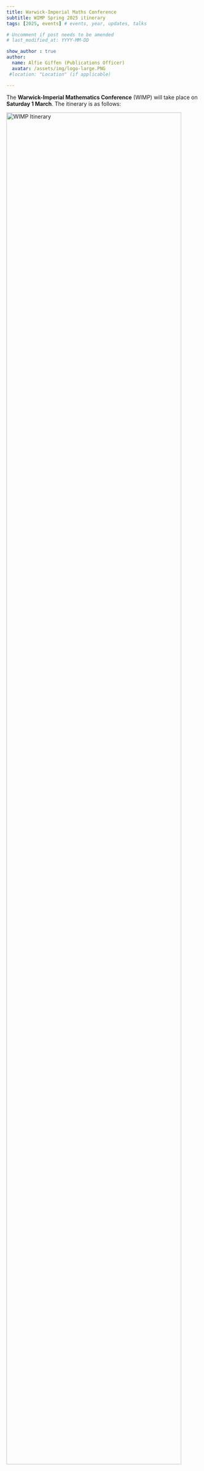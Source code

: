 ```yaml
---
title: Warwick-Imperial Maths Conference
subtitle: WIMP Spring 2025 itinerary
tags: [2025, events] # events, year, updates, talks

# Uncomment if post needs to be amended
# last_modified_at: YYYY-MM-DD

show_author : true
author:
  name: Alfie Giffen (Publications Officer)
  avatar: /assets/img/logo-large.PNG
 #location: "Location" (if applicable)

---
```


The **Warwick-Imperial Mathematics Conference** (WIMP) will take place on **Saturday 1 March**. The itinerary is as follows:

<img src="../assets/posts/2024-2025/WIMP Spring 2025 Itinerary.png" alt="WIMP Itinerary" width="95%"/>

Abstracts for the student talks can be found below.

The plenary talk will be given by Professor Darren Crowdy, from **0930** to **1030** in **Blackett LT1*.

Title: *The Story of Prime Functions*

<style>
blockquote {
    padding: 10px 20px 0 0;
    margin: 0 0 30px 0;
    font-size: 15px;
}
blockquote + blockquote {
    margin-top: -30px;
}
</style>

Abstract:
> Every undergraduate mathematician has used so-called “prime functions” many times, usually without knowing it. This talk aims to show that this class of functions are ubiquitous in mathematics, are especially useful in applications, and that their significance has historically been overlooked. The presentation should be accessible to most undergraduate and graduate students in mathematics.

## Student talk abstracts

### Warwick talks
Yung Kit So (*Geometric Inequalities via the ABP Method*): 
> In this talk, I will discuss how the Alexandrov-Bakelman-Pucci (ABP) method, which  recently became a popular tool for proving geometric inequalities, can be used to prove the isoperimetric inequality and the Sobolev inequality on manifolds with nonnegative Ricci curvature. I will explain the key steps of the ABP method, including the construction of the lower contact set, the use of normal mapping, and the role of convexity. I will also highlight why the ABP method is naturally suited for such proofs, as it connects to the ABP maximum principle and has natural geometric visualisation. To illustrate, I will first present a simple example: proving the isoperimetric inequality in R^n following Cabré’s proof. Then, I will explain how Brendle’s proof of the Sobolev inequality extends the ABP method to curved spaces (manifolds) by modifying the convexity condition to account for curvature. This talk will show how the ABP method links local function properties to global geometric and analytic results, demonstrating the power of intuitive geometric reasoning.


Kyle Thompson (*Sheaves and the Serre-Swan Theorem*):
> What is geometry? The study of shapes. What’s a shape? A space with some structure. What structure? A sheaf. Sheaves arise in mathematics all over the place, from geometry to logic, and – while complicated – they arise from the simple goal of studying the functions on a space. This talk focusses on studying the most basic applications of sheaves to construct the natural category in which to do geometry: the category of locally ringed spaces. Additionally, once we have a space, we care about what are called “vector bundles” over this space – objects constructed by taking a space and attaching a vector space to each point. By viewing these objects in terms of sheaves we can gain insight into their algebraic structure by introducing the powerful so-called Serre–Swan theorem. A theorem that has applications to topology, differential geometry, and algebraic 
geometry, giving us a comprehensive characterisation of the possible vector bundles we can define over any (reasonably nice) space.


Gengzhou Tan (*Goodwillie Calculus and Brown Representability*):
> We know from Brown Representability (Brown \\(1962\\)) that every generalized cohomology functor is representable from homotopy category to category of abelian group. Moreover, this sequence of spaces that represents a particular cohomology theory can be connected through a structure map and form a new topological object called spectrum. However, spectra contain generally more information than cohomology theories. More precisely, there might be more than one spectrum which represents a single cohomology theory (namely the phantom map). In this talk, we present a new way to correspond category of spectra with a special kind of functor, linear functor. This correspondence is finer than generalized cohomology theory in the way that the category of linear functor classifies spectra completely in a bijective correspondence. The way to define this functor relies on the theory of functor calculus which was first introduced by Goodwillie in a series of paper around \\(2000\\). Ideally, I will first introduce basic notions in Goodwillie Calculus and its analogy to ordinary calculus. Later, I will use notions we have developed to prove the correspondence between linear functor and spectra.


Kit Liu (*Structural Set Theory in Foundations*):
> Suppose you were asked, “is \\(3 \\in \\mathbb{N}\\)?” Being a natural number, \\(3\\) is indeed a member of \\(\\mathbb{N}\\), so the answer is “yes”. On the other hand, the question, “is \\(\\pi \\in \\mathbb{Q}\\)?”, would quickly receive an answer of “no”. Now, suppose you were then asked, “is \\(\\pi \\in \\log\\)?”

> You’d might pause for a moment, before again answering in the negative, but for a different reason than before. After all, \\(\\pi\\) is a number, and \\(\\log\\) is a function, so \\(\\\pi\\) being a member of \\(\\log\\) – whatever that means – would be ridiculous! A better answer might be to declare the question as meaningless.

> However, in the standard foundational framework of ZFC – Zermelo–Fraenkel set theory with Choice – everything is a set, so the question “is \\(\\pi \\in \\log\\)?” should have a yes-or-no answer. This viewpoint is at odds with how most mathematicians use sets in practice: we don't usually think of functions (or many other objects) as sets, because they're not meaningfully compatible with set operations nor relations, and the truth value of propositions involving these operations or relations applied to objects typically not considered to be sets depend purely on (arbitrary choices of) implementation details and will generally fail to be isomorphism invariant.

> Many of these quirks arise from the "global" nature of the set membership relation: it is always valid to compare any two arbitrary sets for membership and equality. However, in most practical contexts, sets are often stratified, in the sense that we usually don't have very long chains of membership containment, and sets from different strata are very rarely compared or combined.

> In this talk, we present the structuralist’s solution to this problem: a way of formulating the foundations of mathematics that more closely resembles how mathematicians actually manipulate sets in practice, by constructing "structural" sets and local set membership relations between them.


### Imperial talks (Room 308)
Archie Brown (*Almost Ring Theory*):

> Originally introduced by Faltings, almost Ring Theory is a formal relaxation of the axioms of standard comutative algebra. It has since been developed mainly by Gaber and Ramero in their comprehensive textbook and famously utilised to great extend by Scholze in his Fields medal winning work on Perfectoid spaces. Somewhere between commutative algebra and category theory, Almost Mathematics is a major generalisation of much of the algebra which we learn. As such, it provides insights and novel techniques for proving a lot of classical results. Practically every object or theorem you know in commutative algebra has an almost counterpart. This talk will bring you up to speed on the basic definitions and ideas of the field before taking a glance at some of the new results I am attempting to work on. This mainly includes calculations of the Grothendieck group for certain classes of “almost” modules.


Jeffrey Chang (*Solving Tower of Hanoi and it's variants*):
> *TBC*


Chengyan Hu (*A deep talk in the group structure of elliptic curves*):
> *TBC*


John Zou (*From Gossip to Gospel: An Introduction to Ising inspired models in Opinion Dynamics*):
> Understanding how opinions evolve in a society is a central challenge in social science, with applications ranging from political polarization to the spread of misinformation. Predicting individual opinions is challenging, however, techniques from statistical mechanics allow predictions of collective behaviour despite individual unpredictability. In this talk we will explore opinion dynamics using Ising-like models, introducing some well-known models including the voter model and the majority rule model. We will use the context of rumour spreading on a random graph and present findings using numerical methods such as Monte-Carlo simulations to analyse the emergence of consensus. Through this interdisciplinary lens, we aim to highlight how mathematical physics can provide insights into real-world social dynamics.


Leonardo Wang (*Combinatorial Nullstellensatz: Polynomial Methods in Additive Combinatorics and Graph Coloring*):
> A spin-off and in some ways a stronger version of Hilbert's Nullstellensatz in Algebraic Geometry, the methodology of Combinatorial Nullstellensatz relies on the ingenius idea of embedding information, often sets or graphs, in a polynomial. Often, through exploiting the finiteness of its zero set and by maneuvering its degree, one can prove existence magically - even though such an existence is non-constructive, one can still extract an immense amount of information through this algebraic technique. In this talk, I will introduce the theorem and explore its applications in two areas: graph coloring and additive combinatorics. I'll first demonstrate its prominent role in additive combinatorics, including zero-sum problems and sum-set inequalities. Then I will showcase its use in proving the existence of proper graph colorings, with applications in identifying degree of choosability of graphs as well as hypergraph coloring and more. Overall, this talk will highlight how polynomial methods provide a unifying framework for diverse combinatorial problems.


Xinyan Wang (*Exploring Dependence: The Power of Copulas*):
> Traditional methods like linear regression and multivariate distributions often struggle to find non-linear dependencies and tail risks. This talk will introduce copulas as a powerful alternative for modeling complex dependency between datasets. We’ll start by introducing different correlation coefficients, including Pearson’s rho and Kendall’s tau. Then explore Sklar’s theorem and the role of copulas in multivariate analysis. In a discussion of a bivariate Gaussian copula, its mathematical basis, estimation of its parameters, and fitting in practice will then be discussed. Other copula types, such as Archimedean and \\(t\\)-Copula, and use with continuous and discrete data will then follow.
